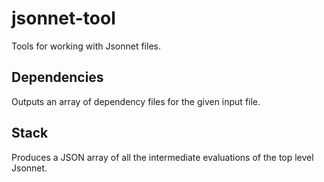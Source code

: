 # jsonnet-tool

Tools for working with Jsonnet files.

## Dependencies

Outputs an array of dependency files for the given input file.

## Stack

Produces a JSON array of all the intermediate evaluations of the top level Jsonnet.
